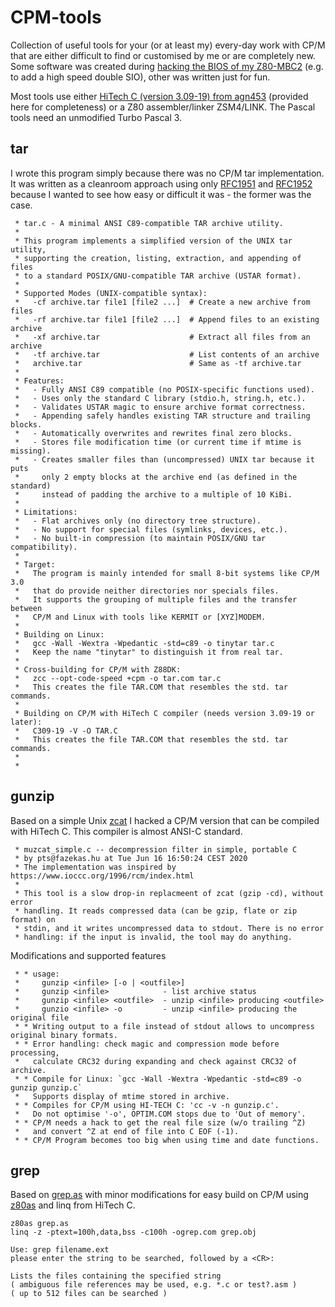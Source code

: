 # CPM-tools
Collection of useful tools for your (or at least my) every-day work with CP/M
that are either difficult to find or customised by me or are completely new.
Some software was created during [hacking the BIOS of my Z80-MBC2](https://github.com/Ho-Ro/Z80-MBC2)
(e.g. to add a high speed double SIO), other was written just for fun.

Most tools use either [HiTech C (version 3.09-19) from agn453](https://raw.githubusercontent.com/agn453/HI-TECH-Z80-C/master/htc-bin.lbr) (provided here for completeness) or a Z80 assembler/linker ZSM4/LINK.
The Pascal tools need an unmodified Turbo Pascal 3.

## tar

I wrote this program simply because there was no CP/M tar implementation. It was written
as a cleanroom approach using only [RFC1951](https://www.rfc-editor.org/rfc/rfc1951) and
[RFC1952](https://www.rfc-editor.org/rfc/rfc1952) because I wanted to see how easy or
difficult it was - the former was the case.

```
 * tar.c - A minimal ANSI C89-compatible TAR archive utility.
 *
 * This program implements a simplified version of the UNIX tar utility,
 * supporting the creation, listing, extraction, and appending of files
 * to a standard POSIX/GNU-compatible TAR archive (USTAR format).
 *
 * Supported Modes (UNIX-compatible syntax):
 *   -cf archive.tar file1 [file2 ...]  # Create a new archive from files
 *   -rf archive.tar file1 [file2 ...]  # Append files to an existing archive
 *   -xf archive.tar                    # Extract all files from an archive
 *   -tf archive.tar                    # List contents of an archive
 *   archive.tar                        # Same as -tf archive.tar
 *
 * Features:
 *   - Fully ANSI C89 compatible (no POSIX-specific functions used).
 *   - Uses only the standard C library (stdio.h, string.h, etc.).
 *   - Validates USTAR magic to ensure archive format correctness.
 *   - Appending safely handles existing TAR structure and trailing blocks.
 *   - Automatically overwrites and rewrites final zero blocks.
 *   - Stores file modification time (or current time if mtime is missing).
 *   - Creates smaller files than (uncompressed) UNIX tar because it puts
 *     only 2 empty blocks at the archive end (as defined in the standard)
 *     instead of padding the archive to a multiple of 10 KiBi.
 *
 * Limitations:
 *   - Flat archives only (no directory tree structure).
 *   - No support for special files (symlinks, devices, etc.).
 *   - No built-in compression (to maintain POSIX/GNU tar compatibility).
 *
 * Target:
 *   The program is mainly intended for small 8-bit systems like CP/M 3.0
 *   that do provide neither directories nor specials files.
 *   It supports the grouping of multiple files and the transfer between
 *   CP/M and Linux with tools like KERMIT or [XYZ]MODEM.
 *
 * Building on Linux:
 *   gcc -Wall -Wextra -Wpedantic -std=c89 -o tinytar tar.c
 *   Keep the name "tinytar" to distinguish it from real tar.
 *
 * Cross-building for CP/M with Z88DK:
 *   zcc --opt-code-speed +cpm -o tar.com tar.c
 *   This creates the file TAR.COM that resembles the std. tar commands.
 *
 * Building on CP/M with HiTech C compiler (needs version 3.09-19 or later):
 *   C309-19 -V -O TAR.C
 *   This creates the file TAR.COM that resembles the std. tar commands.
 *
 *
```

## gunzip

Based on a simple Unix [zcat](https://github.com/pts/pts-zcat) I hacked a CP/M version that
can be compiled with HiTech C. This compiler is almost ANSI-C standard.

```
 * muzcat_simple.c -- decompression filter in simple, portable C
 * by pts@fazekas.hu at Tue Jun 16 16:50:24 CEST 2020
 * The implementation was inspired by https://www.ioccc.org/1996/rcm/index.html
 *
 * This tool is a slow drop-in replacmeent of zcat (gzip -cd), without error
 * handling. It reads compressed data (can be gzip, flate or zip format) on
 * stdin, and it writes uncompressed data to stdout. There is no error
 * handling: if the input is invalid, the tool may do anything.
```

Modifications and supported features

```
 * * usage:
 *     gunzip <infile> [-o | <outfile>]
 *     gunzip <infile>            - list archive status
 *     gunzip <infile> <outfile>  - unzip <infile> producing <outfile>
 *     gunzio <infile> -o         - unzip <infile> producing the original file
 * * Writing output to a file instead of stdout allows to uncompress original binary formats.
 * * Error handling: check magic and compression mode before processing,
 *   calculate CRC32 during expanding and check against CRC32 of archive.
 * * Compile for Linux: `gcc -Wall -Wextra -Wpedantic -std=c89 -o gunzip gunzip.c`
 *   Supports display of mtime stored in archive.
 * * Compiles for CP/M using HI-TECH C: 'cc -v -n gunzip.c'.
 *   Do not optimise '-o', OPTIM.COM stops due to 'Out of memory'.
 * * CP/M needs a hack to get the real file size (w/o trailing ^Z)
 *   and convert ^Z at end of file into C EOF (-1).
 * * CP/M Program becomes too big when using time and date functions.
```

## grep

Based on [grep.as](https://github.com/Laci1953/RC2014-CPM/blob/main/System/grep/grep.as) with minor modifications for easy build on CP/M using [z80as](https://github.com/Laci1953/HiTech-C-compiler-enhanced/tree/main/Z80AS) and linq from HiTech C.

```
z80as grep.as
linq -z -ptext=100h,data,bss -c100h -ogrep.com grep.obj
```

```
Use: grep filename.ext
please enter the string to be searched, followed by a <CR>:

Lists the files containing the specified string
( ambiguous file references may be used, e.g. *.c or test?.asm )
( up to 512 files can be searched )
```
